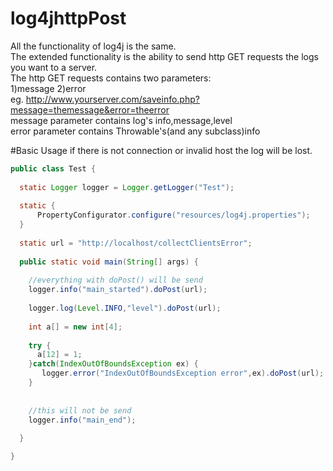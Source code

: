 # log4jhttpPost
All the functionality of log4j is the same.<br>
The extended functionality is the ability to send http GET requests the logs you want to a server.<br>
The http GET requests contains two parameters:<br>
1)message 2)error <br>
eg.  http://www.yourserver.com/saveinfo.php?message=themessage&error=theerror <br>
message parameter contains log's info,message,level<br>
error parameter contains Throwable's(and any subclass)info<br>

#Basic Usage
if there is not connection or invalid host the log will be lost.<br>
```java
public class Test {
  
  static Logger logger = Logger.getLogger("Test");
  
  static {
      PropertyConfigurator.configure("resources/log4j.properties");
  }
  
  static url = "http://localhost/collectClientsError";
  
  public static void main(String[] args) {
    
    //everything with doPost() will be send
    logger.info("main_started").doPost(url);
    
    logger.log(Level.INFO,"level").doPost(url);
    
    int a[] = new int[4];
    
    try {
      a[12] = 1;
    }catch(IndexOutOfBoundsException ex) {
       logger.error("IndexOutOfBoundsException error",ex).doPost(url);
    }
    
    
    //this will not be send
    logger.info("main_end");
  
  }

}
```





